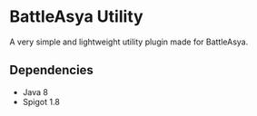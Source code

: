 # BattleAsya Utility
A very simple and lightweight utility plugin made for BattleAsya. <br>

## Dependencies
- Java 8
- Spigot 1.8
